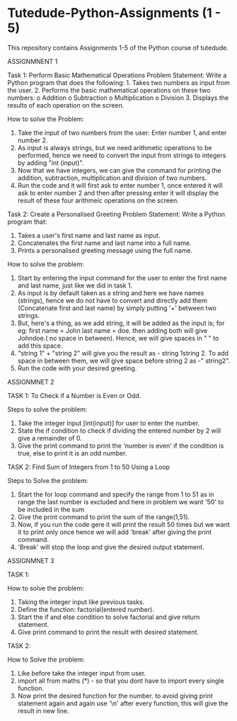 # Tutedude-Python-Assignments (1 - 5)
  This repository contains Assignments 1-5 of the Python course of tutedude.

ASSIGNMNENT 1

Task 1: Perform Basic Mathematical Operations
  Problem Statement: Write a Python program that does the following:
    1.  Takes two numbers as input from the user.
    2.  Performs the basic mathematical operations on these two numbers:
      o	Addition
      o	Subtraction
      o	Multiplication
      o	Division
  3.  Displays the results of each operation on the screen.

How to solve the Problem:
  1. Take the input of two numbers from the user: Enter number 1, and enter number 2.
  2. As input is always strings, but we need arithmetic operations to be performed, hence we need to convert the input from strings to integers by adding "int (input)".
  3. Now that we have integers, we can give the command for printing the addition, subtraction, multiplication and division of two numbers.
  4. Run the code and it will first ask to enter number 1, once entered it will ask to enter number 2 and then after pressing enter it will display the result of these four arithmeic operations on the screen.

Task 2:  Create a Personalised Greeting
  Problem Statement: Write a Python program that:
  1.  Takes a user's first name and last name as input.
  2.  Concatenates the first name and last name into a full name.
  3.  Prints a personalised greeting message using the full name.

How to solve the problem:
  1. Start by entering the input command for the user to enter the first name and last name, just like we did in task 1.
  2. As input is by default taken as a string and here we have names (strings), hence we do not have to convert and directly add them (Concatenate first and last name) by simply putting '+' between two strings.
  3. But, here's a thing, as we add string, it will be added as the input is; for eg: first name = John last name = doe. then adding both will give Johndoe.( no space in between). Hence, we will give spaces in " " to add this space.
  4. "string 1" + "string 2" will give you the result as - string 1string 2. To add space in between them, we will give space before string 2 as -" string2".
  5. Run the code with your desired greeting.

ASSIGNMNET 2

TASK 1: To Check if a Number is Even or Odd.

Steps to solve the problem:
1. Take the integer input [int(input)] for user to enter the number.
2. State the if condition to check if dividing the entered number by 2 will give a remainder of 0.
3. Give the print command to print the 'number is even' if the condition is true, else to print it is an odd number.

TASK 2: Find Sum of Integers from 1 to 50 Using a Loop

Steps to Solve the problem:
1. Start the for loop command and specify the range from 1 to 51 as in range the last number is excluded and here in problem we want '50' to be included in the sum
2. Give the print command to print the sum of the range(1,51).
3. Now, if you run the code gere it will print the result 50 times but we want it to print only once hence we will add 'break' after giving the print command.
4. 'Break' will stop the loop and give the desired output statement.

ASSIGNMNET 3

TASK 1: 

How to solve the problem:
1. Taking the integer input like previous tasks.
2. Define the function: factorial(entered number).
3. Start the if and else condition to solve factorial and give return statement.
4. Give print command to print the result with desired statement.

TASK 2: 

How to Solve the problem:
1. Like before take the integer input from user.
2. import all from maths (*) - so that you dont have to import every single function.
3. Now print the desired function for the number. to avoid giving print statement again and again use '\n' after every function, this will give the result in new line.

